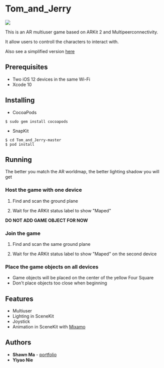 # Tom_and_Jerry
![](Tom_and_Jerry.gif)

This is an AR multiuser game based on ARKit 2 and Multipeerconnectivity.

It allow users to controll the characters to interact with.

Also see a simplified version [here](https://github.com/ShawnMa16/iOS_ARkit2_Multiusers)

## Prerequisites
* Two iOS 12 devices in the same Wi-Fi
* Xcode 10

## Installing
* CocoaPods
```
$ sudo gem install cocoapods
```
* SnapKit
```
$ cd Tom_and_Jerry-master
$ pod install
```
## Running
The better you match the AR worldmap, the better lighting shadow you will get

### Host the game with one device

1. Find and scan the ground plane

2. Wait for the ARKit status label to show "Maped"

**DO NOT ADD GAME OBJECT FOR NOW**

### Join the game 

1. Find and scan the same ground plane

2. Wait for the ARKit status label to show "Maped" on the second device

### Place the game objects on all devices
* Game objects will be placed on the center of the yellow Four Square
* Don't place objects too close when beginning

## Features 
* Multiuser
* Lighting in SceneKit
* Joystick
* Animation in SceneKit with [Mixamo](https://www.mixamo.com)


## Authors

* **Shawn Ma**  - [portfolio](https://xiaoma.space)
* **Yiyao Nie**
